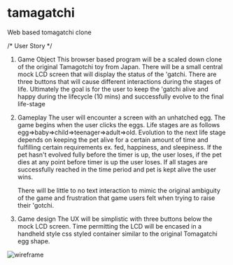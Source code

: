 # tamagatchi
Web based tomagatchi clone

/* User Story */

1. Game Object
    This browser based program will be a scaled down clone of the original Tamagotchi toy from Japan. There will be a small central mock LCD screen that will display the status of the 'gatchi. There are three buttons that will cause different interactions during the stages of life. Ultimately the goal is for the user to keep the 'gatchi alive and happy during the lifecycle (10 mins) and successfully evolve to the final life-stage

2. Gameplay
    The user will encounter a screen with an unhatched egg. The game begins when the user clicks the eggs. Life stages are as follows egg=>baby=>child=>teenager=>adult=>old. Evolution to the next life stage depends on keeping the pet alive for a certain amount of time and fulfilling certain requirements ex. fed, happiness, and sleepiness. If the pet hasn't evolved fully before the timer is up, the user loses, if the pet dies at any point before timer is up the user loses. If all stages are successfully reached in the time period and pet is kept alive the user wins.

    There will be little to no text interaction to mimic the original ambiguity of the game and frustration that game users felt when trying to raise their 'gotchi.

3. Game design
    The UX will be simplistic with three buttons below the mock LCD screen. Time permitting the LCD will be encased in a handheld style css styled container similar to the original Tomagatchi egg shape.


![wireframe](https://github.com/DoctorZulu/tomagatchi/blob/main/styles/Media/Tomagatchi%20-%20Window.png)

